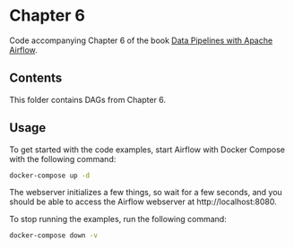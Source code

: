 # Chapter 6

Code accompanying Chapter 6 of the book [Data Pipelines with Apache Airflow](https://www.manning.com/books/data-pipelines-with-apache-airflow).

## Contents

This folder contains DAGs from Chapter 6.

## Usage

To get started with the code examples, start Airflow with Docker Compose with the following command:

```bash
docker-compose up -d
```

The webserver initializes a few things, so wait for a few seconds, and you should be able to access the
Airflow webserver at http://localhost:8080.

To stop running the examples, run the following command:

```bash
docker-compose down -v
```
